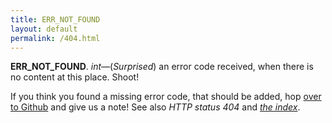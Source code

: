 ```yaml
---
title: ERR_NOT_FOUND
layout: default
permalink: /404.html
---
```


__ERR_NOT_FOUND__.
_int_—(_Surprised_)
an error code received, when there is no content at this place. Shoot!

If you think you found a missing error code, that should be added, hop
[over to Github](https://github.com/Boldewyn/errdict) and give us a note!
See also _HTTP status 404_ and _[the index](.)_.
